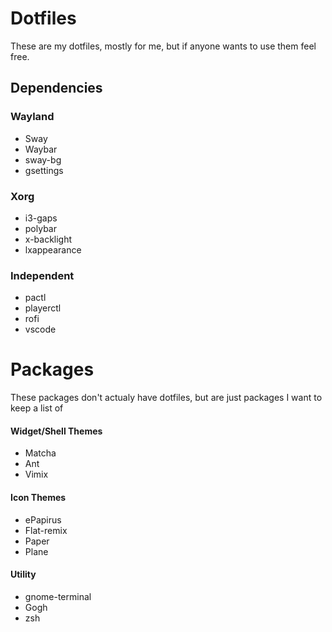 # Dotfiles
These are my dotfiles, mostly for me, but if anyone wants to use them feel free.

## Dependencies
### Wayland
* Sway
* Waybar
* sway-bg
* gsettings

### Xorg
* i3-gaps
* polybar
* x-backlight
* lxappearance

### Independent
* pactl
* playerctl
* rofi
* vscode

# Packages
These packages don't actualy have dotfiles, but are just packages I want to keep a list of

#### Widget/Shell Themes
* Matcha
* Ant
* Vimix

#### Icon Themes
* ePapirus
* Flat-remix
* Paper
* Plane

#### Utility
* gnome-terminal
* Gogh
* zsh
